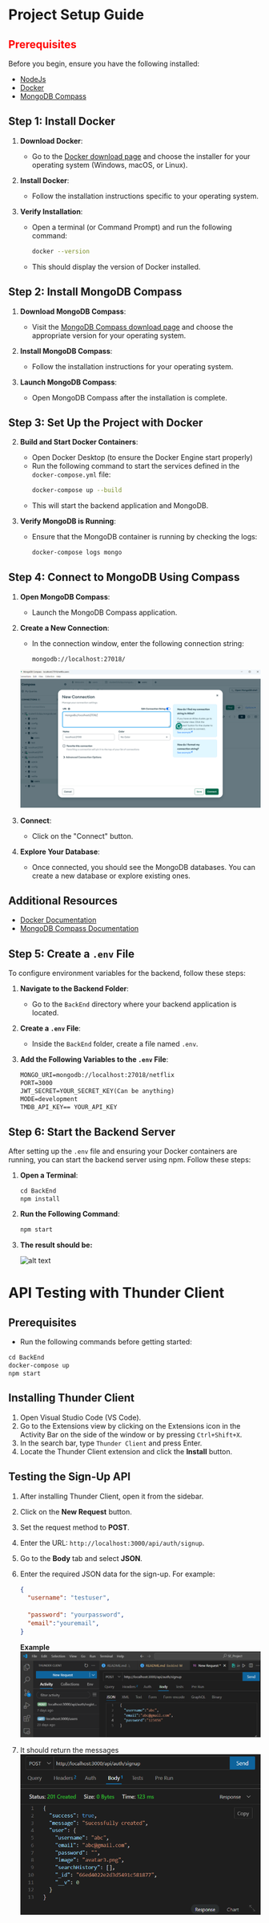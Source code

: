 # Project Setup Guide
## <span style="color:red">Prerequisites</span>

Before you begin, ensure you have the following installed:
- [NodeJs](https://nodejs.org/en)
- [Docker](https://docs.docker.com/get-docker/)
- [MongoDB Compass](https://www.mongodb.com/try/download/compass)

## Step 1: Install Docker

1. **Download Docker**:
   - Go to the [Docker download page](https://docs.docker.com/get-docker/) and choose the installer for your operating system (Windows, macOS, or Linux).

2. **Install Docker**:
   - Follow the installation instructions specific to your operating system.

3. **Verify Installation**:
   - Open a terminal (or Command Prompt) and run the following command:
     ```bash
     docker --version
     ```
   - This should display the version of Docker installed.

## Step 2: Install MongoDB Compass

1. **Download MongoDB Compass**:
   - Visit the [MongoDB Compass download page](https://www.mongodb.com/try/download/compass) and choose the appropriate version for your operating system.

2. **Install MongoDB Compass**:
   - Follow the installation instructions for your operating system.

3. **Launch MongoDB Compass**:
   - Open MongoDB Compass after the installation is complete.

## Step 3: Set Up the Project with Docker


2. **Build and Start Docker Containers**:
   - Open Docker Desktop (to ensure the Docker Engine start properly)
   - Run the following command to start the services defined in the `docker-compose.yml` file:
     ```bash
     docker-compose up --build
     ```
   - This will start the backend application and MongoDB.

3. **Verify MongoDB is Running**:
   - Ensure that the MongoDB container is running by checking the logs:
     ```bash
     docker-compose logs mongo
     ```

## Step 4: Connect to MongoDB Using Compass

1. **Open MongoDB Compass**:
   - Launch the MongoDB Compass application.

2. **Create a New Connection**:
   - In the connection window, enter the following connection string:
     ```
     mongodb://localhost:27018/
     ```

   ![alt text](./assets/readme/image.png)

3. **Connect**:
   - Click on the "Connect" button.

4. **Explore Your Database**:
   - Once connected, you should see the MongoDB databases. You can create a new database or explore existing ones.

## Additional Resources

- [Docker Documentation](https://docs.docker.com/)
- [MongoDB Compass Documentation](https://docs.mongodb.com/compass/current/)
## Step 5: Create a `.env` File

To configure environment variables for the backend, follow these steps:

1. **Navigate to the Backend Folder**:
   - Go to the `BackEnd` directory where your backend application is located.

2. **Create a `.env` File**:
   - Inside the `BackEnd` folder, create a file named `.env`.
   
3. **Add the Following Variables to the `.env` File**:
   ```plaintext
   MONGO_URI=mongodb://localhost:27018/netflix
   PORT=3000
   JWT_SECRET=YOUR_SECRET_KEY(Can be anything)
   MODE=development
   TMDB_API_KEY== YOUR_API_KEY
## Step 6: Start the Backend Server

After setting up the `.env` file and ensuring your Docker containers are running, you can start the backend server using npm. Follow these steps:


1. **Open a Terminal**:
   ```
   cd BackEnd
   npm install
   ```

2. **Run the Following Command**:
   ```bash
   npm start
3. **The result should be:**

   ![alt text](./assets/readme/image-1.png)
# API Testing with Thunder Client

## Prerequisites
   - Run the following commands before getting started:
   ```
   cd BackEnd
   docker-compose up
   npm start
   ```

## Installing Thunder Client

1. Open Visual Studio Code (VS Code).
2. Go to the Extensions view by clicking on the Extensions icon in the Activity Bar on the side of the window or by pressing `Ctrl+Shift+X`.
3. In the search bar, type `Thunder Client` and press Enter.
4. Locate the Thunder Client extension and click the **Install** button.

## Testing the Sign-Up API

1. After installing Thunder Client, open it from the sidebar.
2. Click on the **New Request** button.
3. Set the request method to **POST**.
4. Enter the URL: `http://localhost:3000/api/auth/signup`.
5. Go to the **Body** tab and select **JSON**.
6. Enter the required JSON data for the sign-up. For example:
   ```json
   {
     "username": "testuser",

     "password": "yourpassword",
     "email":"youremail",
   }
   ```
   **Example**
   ![alt text](./assets/readme/thunder-request.png)

7. It should return the messages
   ![alt text](./assets/readme/thunder-response.png)
